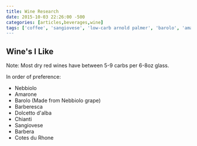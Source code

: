 ```yaml
---
title: Wine Research
date: 2015-10-03 22:26:00 -500
categories: [articles,beverages,wine]
tags: ['coffee', 'sangiovese', 'low-carb arnold palmer', 'barolo', 'amarone', 'dolcetto d\'alba', 'barbera', 'cotes du rhone', 'barberesca', 'dirty martini', 'nebbiolo', 'diet green tea', 'iskiate', 'chianti']
---
```

## Wine's I Like

Note: Most dry red wines have between 5-9 carbs per 6-8oz glass.

In order of preference:

- Nebbiolo
- Amarone
- Barolo (Made from Nebbiolo grape)
- Barberesca
- Dolcetto d\'alba
- Chianti
- Sangiovese
- Barbera
- Cotes du Rhone
